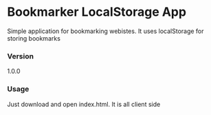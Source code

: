 # Bookmarker LocalStorage App

Simple application for bookmarking webistes. It uses localStorage for storing bookmarks 

### Version
1.0.0

### Usage  

Just download and open index.html. It is all client side
